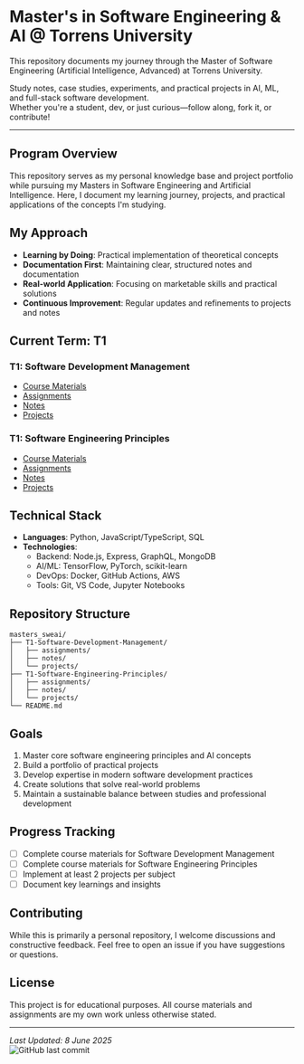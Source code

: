 
# Master's in Software Engineering & AI @ Torrens University

This repository documents my journey through the Master of Software Engineering (Artificial Intelligence, Advanced) at Torrens University.

Study notes, case studies, experiments, and practical projects in AI, ML, and full-stack software development.  
Whether you're a student, dev, or just curious—follow along, fork it, or contribute!

---

## Program Overview
This repository serves as my personal knowledge base and project portfolio while pursuing my Masters in Software Engineering and Artificial Intelligence. Here, I document my learning journey, projects, and practical applications of the concepts I'm studying.

## My Approach
- **Learning by Doing**: Practical implementation of theoretical concepts
- **Documentation First**: Maintaining clear, structured notes and documentation
- **Real-world Application**: Focusing on marketable skills and practical solutions
- **Continuous Improvement**: Regular updates and refinements to projects and notes

## Current Term: T1

### T1: Software Development Management
- [Course Materials](./T1-Software-Development-Management/)
- [Assignments](./T1-Software-Development-Management/assignments)
- [Notes](./T1-Software-Development-Management/notes)
- [Projects](./T1-Software-Development-Management/projects)

### T1: Software Engineering Principles
- [Course Materials](./T1-Software-Engineering-Principles/)
- [Assignments](./T1-Software-Engineering-Principles/assignments)
- [Notes](./T1-Software-Engineering-Principles/notes)
- [Projects](./T1-Software-Engineering-Principles/projects)

## Technical Stack
- **Languages**: Python, JavaScript/TypeScript, SQL
- **Technologies**: 
  - Backend: Node.js, Express, GraphQL, MongoDB
  - AI/ML: TensorFlow, PyTorch, scikit-learn
  - DevOps: Docker, GitHub Actions, AWS
  - Tools: Git, VS Code, Jupyter Notebooks

## Repository Structure

```
masters_sweai/
├── T1-Software-Development-Management/
│   ├── assignments/
│   ├── notes/
│   └── projects/
├── T1-Software-Engineering-Principles/
│   ├── assignments/
│   ├── notes/
│   └── projects/
└── README.md
```

## Goals
1. Master core software engineering principles and AI concepts
2. Build a portfolio of practical projects
3. Develop expertise in modern software development practices
4. Create solutions that solve real-world problems
5. Maintain a sustainable balance between studies and professional development

## Progress Tracking

- [ ] Complete course materials for Software Development Management
- [ ] Complete course materials for Software Engineering Principles
- [ ] Implement at least 2 projects per subject
- [ ] Document key learnings and insights

## Contributing
While this is primarily a personal repository, I welcome discussions and constructive feedback. Feel free to open an issue if you have suggestions or questions.

## License
This project is for educational purposes. All course materials and assignments are my own work unless otherwise stated.

---

*Last Updated: 8 June 2025*  
![GitHub last commit](https://img.shields.io/github/last-commit/lfariabr/masters-swe-ai?style=flat-square)

